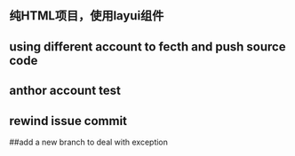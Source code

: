 ## 纯HTML项目，使用layui组件
## using different account to fecth and push source code
## anthor account test

## rewind issue commit

##add a new branch to deal with exception 
